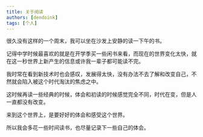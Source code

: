 ```yaml
---
title: 关于阅读
authors: [dendoink]
tags: [个人]
---
```


很久没有这样的一个周末，我可以坐在沙发上安静的读一下午的书。

记得中学时候最喜欢的就是在开学季买一些闲书来看，而现在的世界变化太快，就在这一秒世界上新产生的信息或许我一辈子都可能读不完。

我时常在看到新技术时也会感叹，发展得太快，没有办法不去了解和改变自己，不然就会陷入被这个时代淘汰的焦虑之中。

这时候再读一些经典的时候，体会和初读的时候感觉完全不同，时代在变，但是人一直都没有改变。

来到这个世界上，是要好好的体会和感受这个世界。

所以我会多花一些时间读书，也尽量记录下一些自己的体会。
